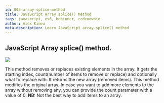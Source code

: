 ```yaml
---
id: 005-array-splice-method
title: JavaScript Array.splice() Method
tags: javascript, es6, beginner, codenewbie
author: Alex Kimeu
meta-description: Learn JavaScript array.splice() method
---
```


## JavaScript Array splice() method.

<img src="https://media-exp1.licdn.com/dms/image/C4D22AQHgsF3VFwKxiQ/feedshare-shrink_800-alternative/0?e=1605744000&v=beta&t=SP_Pyli9oeJt3Mn662K_uKVP_Whdkq-_HFsNHFP7Q2g">

This method removes or replaces existing elements in the array. It gets the starting index, count(number of items to remove or replace) and optionally what to replace with. It returns the new array (removed items).
This method modifies the original array.
In case you want to add more elements to the array without removing any, you can provide the count parameter with a value of 0.
**NB:** Not the best way to add items to an array.
